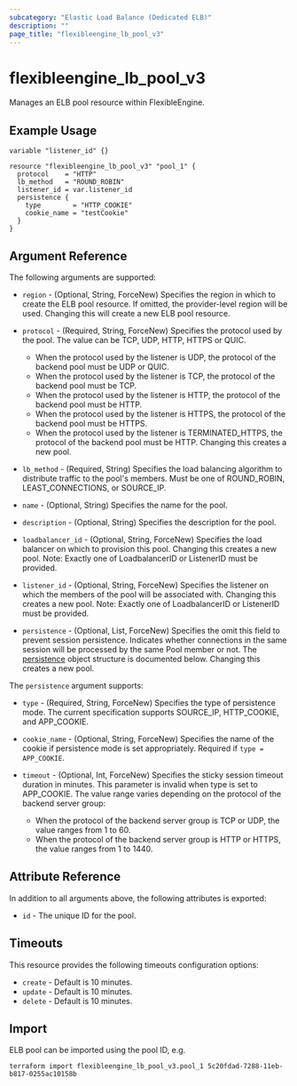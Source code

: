```yaml
---
subcategory: "Elastic Load Balance (Dedicated ELB)"
description: ""
page_title: "flexibleengine_lb_pool_v3"
---
```


# flexibleengine_lb_pool_v3

Manages an ELB pool resource within FlexibleEngine.

## Example Usage

```hcl
variable "listener_id" {}

resource "flexibleengine_lb_pool_v3" "pool_1" {
  protocol    = "HTTP"
  lb_method   = "ROUND_ROBIN"
  listener_id = var.listener_id
  persistence {
    type        = "HTTP_COOKIE"
    cookie_name = "testCookie"
  }
}
```

## Argument Reference

The following arguments are supported:

* `region` - (Optional, String, ForceNew) Specifies the region in which to create the ELB pool resource.
  If omitted, the provider-level region will be used. Changing this will create a new ELB pool resource.

* `protocol` - (Required, String, ForceNew) Specifies the protocol used by the pool. The value can be TCP, UDP,
  HTTP, HTTPS or QUIC.
  + When the protocol used by the listener is UDP, the protocol of the backend pool must be UDP or QUIC.
  + When the protocol used by the listener is TCP, the protocol of the backend pool must be TCP.
  + When the protocol used by the listener is HTTP, the protocol of the backend pool must be HTTP.
  + When the protocol used by the listener is HTTPS, the protocol of the backend pool must be HTTPS.
  + When the protocol used by the listener is TERMINATED_HTTPS, the protocol of the backend pool must be HTTP.
  Changing this creates a new pool.

* `lb_method` - (Required, String) Specifies the load balancing algorithm to distribute traffic to the pool's members.
  Must be one of ROUND_ROBIN, LEAST_CONNECTIONS, or SOURCE_IP.

* `name` - (Optional, String) Specifies the name for the pool.

* `description` - (Optional, String) Specifies the description for the pool.

* `loadbalancer_id` - (Optional, String, ForceNew) Specifies the load balancer on which to provision this pool.
  Changing this creates a new pool. Note:  Exactly one of LoadbalancerID or ListenerID must be provided.

* `listener_id` - (Optional, String, ForceNew) Specifies the listener on which the members of the pool will be
  associated with.
  Changing this creates a new pool. Note:  Exactly one of LoadbalancerID or ListenerID must be provided.

* `persistence` - (Optional, List, ForceNew) Specifies the omit this field to prevent session persistence.
  Indicates whether connections in the same session will be processed by the same Pool member or not.
  The [persistence](#lb_persistence) object structure is documented below. Changing this creates a new pool.

<a name="lb_persistence"></a>
The `persistence` argument supports:

* `type` - (Required, String, ForceNew) Specifies the type of persistence mode. The current specification supports
  SOURCE_IP, HTTP_COOKIE, and APP_COOKIE.

* `cookie_name` - (Optional, String, ForceNew) Specifies the name of the cookie if persistence mode is set
  appropriately. Required if `type = APP_COOKIE`.

* `timeout` - (Optional, Int, ForceNew) Specifies the sticky session timeout duration in minutes. This parameter is
  invalid when type is set to APP_COOKIE. The value range varies depending on the protocol of the backend server group:
  + When the protocol of the backend server group is TCP or UDP, the value ranges from 1 to 60.
  + When the protocol of the backend server group is HTTP or HTTPS, the value ranges from 1 to 1440.

## Attribute Reference

In addition to all arguments above, the following attributes is exported:

* `id` - The unique ID for the pool.

## Timeouts

This resource provides the following timeouts configuration options:

* `create` - Default is 10 minutes.
* `update` - Default is 10 minutes.
* `delete` - Default is 10 minutes.

## Import

ELB pool can be imported using the pool ID, e.g.

```shell
terraform import flexibleengine_lb_pool_v3.pool_1 5c20fdad-7288-11eb-b817-0255ac10158b
```
